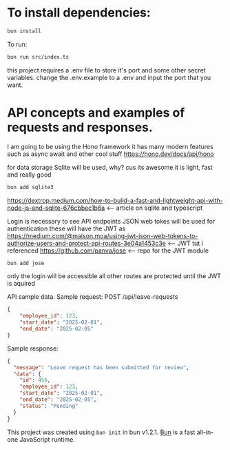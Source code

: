 # To install dependencies:

```bash
bun install
```

To run:

```bash
bun run src/index.ts
```

this project requires a .env file to store it's port and some other secret variables. change the .env.example to a .env and input the port that you want.

# API concepts and examples of requests and responses.
I am going to be using the Hono framework it has many modern features such as async await and other cool stuff
https://hono.dev/docs/api/hono

for data storage Sqlite will be used, why? cus its awesome it is light, fast and really good
```bash
bun add sqlite3
```
https://dextrop.medium.com/how-to-build-a-fast-and-lightweight-api-with-node-js-and-sqlite-676cbbec1b6a <-- article on sqlite and typescript

Login is necessary to see API endpoints
JSON web tokes will be used for authentication these will have the JWT as 
https://medium.com/@maison.moa/using-jwt-json-web-tokens-to-authorize-users-and-protect-api-routes-3e04a1453c3e  <-- JWT tut i referenced
https://github.com/panva/jose <-- repo for the JWT module  
```bash
bun add jose
```
only the login will be accessible all other routes are protected until the JWT is aquired



API sample data.
Sample request: POST /api/leave-requests
```JSON
{
    "employee_id": 123, 
    "start_date": "2025-02-01", 
    "end_date": "2025-02-05" 
}
```
Sample response:
```JSON
{
  "message": "Leave request has been submitted for review",
  "data": {
    "id": 456,
    "employee_id": 123,
    "start_date": "2025-02-01",
    "end_date": "2025-02-05",
    "status": "Pending"
  }
}
```

This project was created using `bun init` in bun v1.2.1. [Bun](https://bun.sh) is a fast all-in-one JavaScript runtime.
